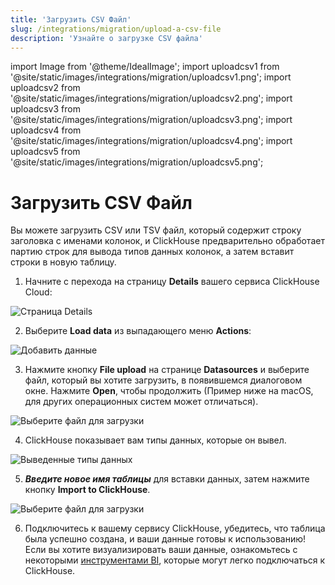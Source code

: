 ```yaml
---
title: 'Загрузить CSV Файл'
slug: /integrations/migration/upload-a-csv-file
description: 'Узнайте о загрузке CSV файла'
---
```


import Image from '@theme/IdealImage';
import uploadcsv1 from '@site/static/images/integrations/migration/uploadcsv1.png';
import uploadcsv2 from '@site/static/images/integrations/migration/uploadcsv2.png';
import uploadcsv3 from '@site/static/images/integrations/migration/uploadcsv3.png';
import uploadcsv4 from '@site/static/images/integrations/migration/uploadcsv4.png';
import uploadcsv5 from '@site/static/images/integrations/migration/uploadcsv5.png';


# Загрузить CSV Файл

Вы можете загрузить CSV или TSV файл, который содержит строку заголовка с именами колонок, и ClickHouse предварительно обработает партию
строк для вывода типов данных колонок, а затем вставит строки в новую таблицу.

1. Начните с перехода на страницу **Details** вашего сервиса ClickHouse Cloud:

<Image img={uploadcsv1} size='md' alt='Страница Details' />

2. Выберите **Load data** из выпадающего меню **Actions**:

<Image img={uploadcsv2} size='sm' alt='Добавить данные'/>

3. Нажмите кнопку **File upload** на странице **Datasources** и выберите файл, который вы хотите загрузить, в появившемся диалоговом окне. Нажмите **Open**, чтобы продолжить (Пример ниже на macOS, для других операционных систем может отличаться).

<Image img={uploadcsv3} size='md' alt='Выберите файл для загрузки' />

4. ClickHouse показывает вам типы данных, которые он вывел.

<Image img={uploadcsv4} size='md' alt='Выведенные типы данных' />

5. ***Введите новое имя таблицы*** для вставки данных, затем нажмите кнопку **Import to ClickHouse**.

<Image img={uploadcsv5} size='md' alt='Выберите файл для загрузки'/>

6. Подключитесь к вашему сервису ClickHouse, убедитесь, что таблица была успешно создана, и ваши данные готовы к использованию! Если вы хотите визуализировать ваши данные, ознакомьтесь с некоторыми [инструментами BI](../data-visualization/index.md), которые могут легко подключаться к ClickHouse.
